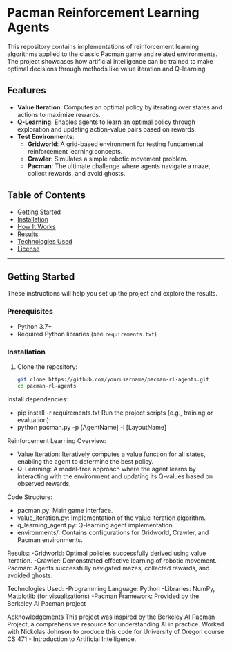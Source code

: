 # Pacman Reinforcement Learning Agents

This repository contains implementations of reinforcement learning algorithms applied to the classic Pacman game and related environments. The project showcases how artificial intelligence can be trained to make optimal decisions through methods like value iteration and Q-learning.

## Features

- **Value Iteration**: Computes an optimal policy by iterating over states and actions to maximize rewards.
- **Q-Learning**: Enables agents to learn an optimal policy through exploration and updating action-value pairs based on rewards.
- **Test Environments**:
  - **Gridworld**: A grid-based environment for testing fundamental reinforcement learning concepts.
  - **Crawler**: Simulates a simple robotic movement problem.
  - **Pacman**: The ultimate challenge where agents navigate a maze, collect rewards, and avoid ghosts.

## Table of Contents

- [Getting Started](#getting-started)
- [Installation](#installation)
- [How It Works](#how-it-works)
- [Results](#results)
- [Technologies Used](#technologies-used)
- [License](#license)

---

## Getting Started

These instructions will help you set up the project and explore the results.

### Prerequisites

- Python 3.7+
- Required Python libraries (see `requirements.txt`)

### Installation

1. Clone the repository:
   ```bash
   git clone https://github.com/yourusername/pacman-rl-agents.git
   cd pacman-rl-agents
Install dependencies:
 - pip install -r requirements.txt
Run the project scripts (e.g., training or evaluation):
 - python pacman.py -p [AgentName] -l [LayoutName]


Reinforcement Learning Overview:
 - Value Iteration: Iteratively computes a value function for all states, enabling the agent to determine the best policy.
 - Q-Learning: A model-free approach where the agent learns by interacting with the environment and updating its Q-values based on observed rewards.

Code Structure:
 - pacman.py: Main game interface.
 - value_iteration.py: Implementation of the value iteration algorithm.
 - q_learning_agent.py: Q-learning agent implementation.
 - environments/: Contains configurations for Gridworld, Crawler, and Pacman environments.

Results:
 -Gridworld: Optimal policies successfully derived using value iteration.
 -Crawler: Demonstrated effective learning of robotic movement.
 -Pacman: Agents successfully navigated mazes, collected rewards, and avoided ghosts.

Technologies Used:
 -Programming Language: Python
 -Libraries: NumPy, Matplotlib (for visualizations)
 -Pacman Framework: Provided by the Berkeley AI Pacman project

Acknowledgements
This project was inspired by the Berkeley AI Pacman Project, a comprehensive resource for understanding AI in practice. Worked with Nickolas Johnson to produce this code for University of Oregon course CS 471 - Introduction to Artificial Intelligence.
